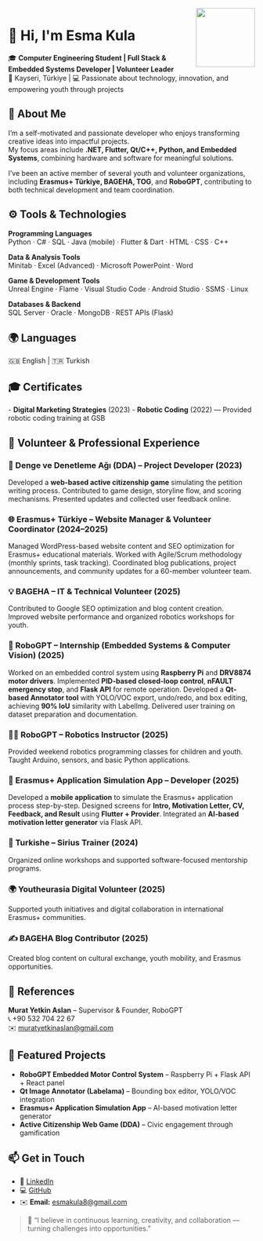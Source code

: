 <img src="https://avatars.githubusercontent.com/esma778787" width="120" align="right" />

<h1 style="border-bottom:none;">👋 Hi, I'm Esma Kula</h1>

🎓 <b>Computer Engineering Student | Full Stack & Embedded Systems Developer | Volunteer Leader</b>  
📍 Kayseri, Türkiye | 💻 Passionate about technology, innovation, and empowering youth through projects  


<h2 style="border-bottom:none;">🧠 About Me</h2>

I’m a self-motivated and passionate developer who enjoys transforming creative ideas into impactful projects.  
My focus areas include <b>.NET, Flutter, Qt/C++, Python, and Embedded Systems</b>, combining hardware and software for meaningful solutions.  

I’ve been an active member of several youth and volunteer organizations, including <b>Erasmus+ Türkiye, BAGEHA, TOG</b>, and <b>RoboGPT</b>, contributing to both technical development and team coordination.


<h2 style="border-bottom:none;">⚙️ Tools & Technologies</h2>

<b>Programming Languages</b>  
Python · C# · SQL · Java (mobile) · Flutter & Dart · HTML · CSS · C++

<b>Data & Analysis Tools</b>  
Minitab · Excel (Advanced) · Microsoft PowerPoint · Word  

<b>Game & Development Tools</b>  
Unreal Engine · Flame · Visual Studio Code · Android Studio · SSMS · Linux  

<b>Databases & Backend</b>  
SQL Server · Oracle · MongoDB · REST APIs (Flask)  


<h2 style="border-bottom:none;">🌍 Languages</h2>
🇬🇧 English | 🇹🇷 Turkish  


<h2 style="border-bottom:none;">🎓 Certificates</h2>
- <b>Digital Marketing Strategies</b> (2023)  
- <b>Robotic Coding</b> (2022) — Provided robotic coding training at GSB  


<h2 style="border-bottom:none;">💼 Volunteer & Professional Experience</h2>

<h3 style="border-bottom:none;">🧩 Denge ve Denetleme Ağı (DDA) – Project Developer (2023)</h3>  
Developed a <b>web-based active citizenship game</b> simulating the petition writing process.  
Contributed to game design, storyline flow, and scoring mechanisms. Presented updates and collected user feedback online.  

<h3 style="border-bottom:none;">🌐 Erasmus+ Türkiye – Website Manager & Volunteer Coordinator (2024–2025)</h3>  
Managed WordPress-based website content and SEO optimization for Erasmus+ educational materials.  
Worked with Agile/Scrum methodology (monthly sprints, task tracking).  
Coordinated blog publications, project announcements, and community updates for a 60-member volunteer team.  

<h3 style="border-bottom:none;">💡 BAGEHA – IT & Technical Volunteer (2025)</h3>  
Contributed to Google SEO optimization and blog content creation.  
Improved website performance and organized robotics workshops for youth.  

<h3 style="border-bottom:none;">🤖 RoboGPT – Internship (Embedded Systems & Computer Vision) (2025)</h3>  
Worked on an embedded control system using <b>Raspberry Pi</b> and <b>DRV8874 motor drivers</b>.  
Implemented <b>PID-based closed-loop control</b>, <b>nFAULT emergency stop</b>, and <b>Flask API</b> for remote operation.  
Developed a <b>Qt-based Annotator tool</b> with YOLO/VOC export, undo/redo, and box editing, achieving <b>90% IoU</b> similarity with LabelImg.  
Delivered user training on dataset preparation and documentation.  

<h3 style="border-bottom:none;">🧑‍🏫 RoboGPT – Robotics Instructor (2025)</h3>  
Provided weekend robotics programming classes for children and youth.  
Taught Arduino, sensors, and basic Python applications.  

<h3 style="border-bottom:none;">📱 Erasmus+ Application Simulation App – Developer (2025)</h3>  
Developed a <b>mobile application</b> to simulate the Erasmus+ application process step-by-step.  
Designed screens for <b>Intro, Motivation Letter, CV, Feedback, and Result</b> using <b>Flutter + Provider</b>.  
Integrated an <b>AI-based motivation letter generator</b> via Flask API.  

<h3 style="border-bottom:none;">💬 Turkishe – Sirius Trainer (2024)</h3>  
Organized online workshops and supported software-focused mentorship programs.  

<h3 style="border-bottom:none;">🌍 Youtheurasia Digital Volunteer (2025)</h3>  
Supported youth initiatives and digital collaboration in international Erasmus+ communities.  

<h3 style="border-bottom:none;">✍️ BAGEHA Blog Contributor (2025)</h3>  
Created blog content on cultural exchange, youth mobility, and Erasmus opportunities.  


<h2 style="border-bottom:none;">📜 References</h2>

<b>Murat Yetkin Aslan</b> – Supervisor & Founder, RoboGPT  
📞 +90 532 704 22 67  
✉️ muratyetkinaslan@gmail.com  


<h2 style="border-bottom:none;">🧩 Featured Projects</h2>

- <b>RoboGPT Embedded Motor Control System</b> – Raspberry Pi + Flask API + React panel  
- <b>Qt Image Annotator (Labelama)</b> – Bounding box editor, YOLO/VOC integration  
- <b>Erasmus+ Application Simulation App</b> – AI-based motivation letter generator  
- <b>Active Citizenship Web Game (DDA)</b> – Civic engagement through gamification  


<h2 style="border-bottom:none;">📫 Get in Touch</h2>

- 💼 <a href="https://linkedin.com/in/esma-kula">LinkedIn</a>  
- 💻 <a href="https://github.com/esma778787">GitHub</a>  
- ✉️ <b>Email:</b> esmakula8@gmail.com  


> 🌱 “I believe in continuous learning, creativity, and collaboration — turning challenges into opportunities.”
